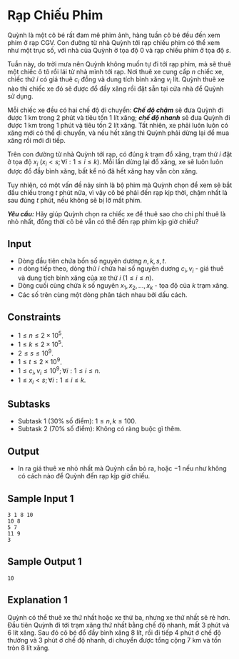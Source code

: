 # Rạp Chiếu Phim

Quỳnh là một cô bé rất đam mê phim ảnh, hàng tuần cô bé đều đến xem phim ở rạp CGV. Con đường từ nhà Quỳnh tới rạp chiếu phim có thể xem như một trục số, với nhà của Quỳnh ở tọa độ $0$ và rạp chiếu phim ở tọa độ $s$. 

Tuần này, do trời mưa nên Quỳnh không muốn tự đi tới rạp phim, mà sẽ thuê một chiếc ô tô rồi lái từ nhà mình tới rạp. Nơi thuê xe cung cấp $n$ chiếc xe, chiếc thứ $i$ có giá thuê $c_i$ đồng và dung tích bình xăng $v_i$ lít. Quỳnh thuê xe nào thì chiếc xe đó sẽ được đổ đầy xăng rồi đặt sẵn tại cửa nhà để Quỳnh sử dụng.

Mỗi chiếc xe đều có hai chế độ di chuyển: ***Chế độ chậm*** sẽ đưa Quỳnh đi được $1$ km trong $2$ phút và tiêu tốn $1$ lít xăng; ***chế độ nhanh*** sẽ đưa Quỳnh đi được $1$ km trong $1$ phút và tiêu tốn $2$ lít xăng. Tất nhiên, xe phải luôn luôn có xăng mới có thể di chuyển, và nếu hết xăng thì Quỳnh phải dừng lại để mua xăng rồi mới đi tiếp.

Trên con đường từ nhà Quỳnh tới rạp, có đúng $k$ trạm đổ xăng, trạm thứ $i$ đặt ở tọa độ $x_i \ (x_i < s; \forall i: 1 \le i \le k)$. Mỗi lần dừng lại đổ xăng, xe sẽ luôn luôn được đổ đầy bình xăng, bất kể nó đã hết xăng hay vẫn còn xăng. 

Tuy nhiên, có một vấn đề nảy sinh là bộ phim mà Quỳnh chọn để xem sẽ bắt đầu chiếu trong $t$ phút nữa, vì vậy cô bé phải đến rạp kịp thời, chậm nhất là sau đúng $t$ phút, nếu không sẽ bị lỡ mất phim. 

***Yêu cầu:*** Hãy giúp Quỳnh chọn ra chiếc xe để thuê sao cho chi phí thuê là nhỏ nhất, đồng thời cô bé vẫn có thể đến rạp phim kịp giờ chiếu?

## Input

- Dòng đầu tiên chứa bốn số nguyên dương $n, k, s, t$.
- $n$ dòng tiếp theo, dòng thứ $i$ chứa hai số nguyên dương $c_i, v_i$ - giá thuê và dung tích bình xăng của xe thứ $i \ (1 \le i \le n)$.
- Dòng cuối cùng chứa $k$ số nguyên $x_1, x_2, \dots, x_k$ - tọa độ của $k$ trạm xăng.
- Các số trên cùng một dòng phân tách nhau bởi dấu cách.

## Constraints

- $1 \le n \le 2 \times 10^5$.
- $1 \le k \le 2 \times 10^5$.
- $2 \le s \le 10^9$.
- $1 \le t \le 2 \times 10^9$.
- $1 \le c_i, v_i \le 10^9; \forall i: 1 \le i \le n$.
- $1 \le x_i < s; \forall i: 1 \le i \le k$.

## Subtasks

- Subtask $1$ ($30\%$ số điểm): $1 \le n, k \le 100$.
- Subtask $2$ ($70\%$ số điểm): Không có ràng buộc gì thêm.

## Output

- In ra giá thuê xe nhỏ nhất mà Quỳnh cần bỏ ra, hoặc $-1$ nếu như không có cách nào để Quỳnh đến rạp kịp giờ chiếu.

## Sample Input 1

```
3 1 8 10
10 8
5 7
11 9
3
```

## Sample Output 1

```
10
```

## Explanation 1

Quỳnh có thể thuê xe thứ nhất hoặc xe thứ ba, nhưng xe thứ nhất sẽ rẻ hơn. Đầu tiên Quỳnh đi tới trạm xăng thứ nhất bằng chế độ nhanh, mất $3$ phút và $6$ lít xăng. Sau đó cô bé đổ đầy bình xăng $8$ lít, rồi đi tiếp $4$ phút ở chế độ thường và $3$ phút ở chế độ nhanh, di chuyển được tổng cộng $7$ km và tốn tròn $8$ lít xăng.

